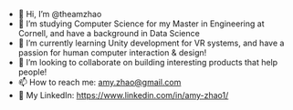 - 👋 Hi, I’m @theamzhao
- 👀 I’m studying Computer Science for my Master in Engineering at Cornell, and have a background in Data Science
- 🌱 I’m currently learning Unity development for VR systems, and have a passion for human computer interaction & design!
- 💞️ I’m looking to collaborate on building interesting products that help people!
- 📫 How to reach me: amy.zhao@gmail.com
- 🔗 My LinkedIn: https://www.linkedin.com/in/amy-zhao1/

<!---
theamzhao/theamzhao is a ✨ special ✨ repository because its `README.md` (this file) appears on your GitHub profile.
You can click the Preview link to take a look at your changes.
--->
